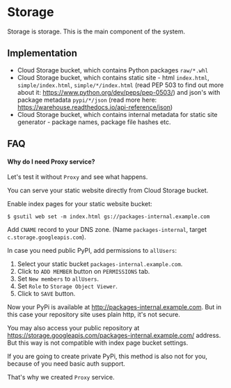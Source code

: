 Storage
=======

Storage is storage. This is the main component of the system.

Implementation
--------------

- Cloud Storage bucket, which contains Python packages `raw/*.whl`
- Cloud Storage bucket, which contains static site - html `index.html`, `simple/index.html`, `simple/*/index.html` (read PEP 503 to find out more about it: https://www.python.org/dev/peps/pep-0503/) and json's with package metadata `pypi/*/json` (read more here: https://warehouse.readthedocs.io/api-reference/json)
- Cloud Storage bucket, which contains internal metadata for static site generator - package names, package file hashes etc.


FAQ
---

#### Why do I need Proxy service?

Let's test it without `Proxy` and see what happens.

You can serve your static website directly from Cloud Storage bucket.

Enable index pages for your static website bucket:

```
$ gsutil web set -m index.html gs://packages-internal.example.com
```

Add `CNAME` record to your DNS zone. (Name `packages-internal`, target `c.storage.googleapis.com`).

In case you need public PyPI, add permissions to `allUsers`:

1. Select your static bucket `packages-internal.example.com`.
2. Click to `ADD MEMBER` button on `PERMISSIONS` tab. 
3. Set `New members` to `allUsers`.
4. Set `Role` to `Storage Object Viewer`.
5. Click to `SAVE` button. 

Now your PyPi is available at http://packages-internal.example.com. 
But in this case your repository site uses plain http, it's not secure.

You may also access your public repository at https://storage.googleapis.com/packages-internal.example.com/ address. 
But this way is not compatible with index page bucket settings.

If you are going to create private PyPi, this method is also not for you, because of you need basic auth support.

That's why we created `Proxy` service.
